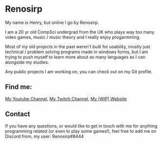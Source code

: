 
# Renosirp

My name is Henry, but online I go by Renosirp.

I am a 20 yr old CompSci undergrad from the UK who plays way too many video games, music / music theory and I really enjoy progarmming.

Most of my old projects in the past weren't built for usability, mostly just technical / problem solving programs made in windows forms, but I am trying to push myself to learn more about as many languages as I can alongside my studies.

Any public projects I am working on, you can check out on my Git profile.
## Find me:

[My Youtube Channel](https://www.youtube.com/channel/UCYkONlQY_tRgDLr9rnbYEpQ), [My Twitch Channel](https://www.youtube.com/channel/UCYkONlQY_tRgDLr9rnbYEpQ), [My (WIP) Website](https://www.renosirp.com)
## Contact

If you have any questions, or would like to get in touch with me for anything programming related (or even to play some games!), feel free to add me on Discord from, my user: Renosirp#8444

